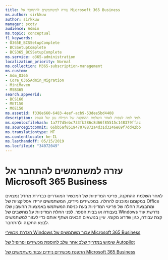 ```yaml
---
title: עזרה למשתמשים להתחבר אל Microsoft 365 Business
ms.author: sirkkuw
author: sirkkuw
manager: scotv
audience: Admin
ms.topic: conceptual
f1_keywords:
- O365E_BCSSetupComplete
- BCSSetupComplete
- BCS365_BCSSetupComplete
ms.service: o365-administration
localization_priority: Normal
ms.collection: M365-subscription-management
ms.custom:
- Adm_O365
- Core_O365Admin_Migration
- MiniMaven
- MSB365
search.appverid:
- BCS160
- MET150
- MOE150
ms.assetid: f338e660-6483-4eef-acb9-53dee5bd4408
description: למד למה לצפות לאחר השלמת ההתקנה של חבילת ענן של העסק.
ms.openlocfilehash: 1a777d5ebc733fb286c8d66f85515c148379ffac
ms.sourcegitcommit: 66bb5af851947078872a4d31d3246e69f7dd42bb
ms.translationtype: MT
ms.contentlocale: he-IL
ms.lasthandoff: 05/15/2019
ms.locfileid: "34072049"
---
```

# <a name="help-users-connect-to-microsoft-365-business"></a>עזרה למשתמשים להתחבר אל Microsoft 365 Business

לאחר השלמת ההתקנה, פריטי המדיניות של המכשיר המוגדרים כברירת מחדל נמצאים במקומם ומוכנים להחלה. במכשירים ניידים, המשתמשים יורידו אפליקציות של Office ומתבצעת החלה של פריטי המדיניות בעת כניסת המשתמש באמצעות החשבון שלו בעבודה או בבית הספר. לפני החלת המדיניות על מחשבים של Windows נדרשת עוד קצת עבודה, כגון שדרוג מקומי. עיין בנושאים הבאים ושתף אותם כדי לעזור למשתמשים לבצע התקנה ולהתחבר.
  
[הגדרת מכשירי Windows עבור משתמשים של Microsoft 365 Business](set-up-windows-devices.md)
  
[שימוש במדריך שלב אחר שלב להוספת מכשירים ופרופיל של Autopilot](add-autopilot-devices-and-profile.md)
  
[התקנת מכשירים ניידים עבור משתמשים של Microsoft 365 Business](set-up-mobile-devices.md)
  

